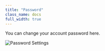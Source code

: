 ```yaml
---
title: "Password"
class_name: docs
full_width: true
---
```


You can change your account password here.

![Password Settings](docs/prefs-account-password.png)